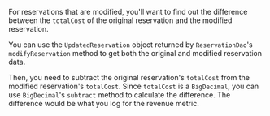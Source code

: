 For reservations that are modified, you'll want to find out the difference between 
the `totalCost` of the original reservation and the modified reservation.

You can use the `UpdatedReservation` object returned by `ReservationDao`'s 
`modifyReservation` method to get both the original and modified reservation data.

Then, you need to subtract the original reservation's `totalCost` from the modified
reservation's `totalCost`. Since `totalCost` is a `BigDecimal`, you can use `BigDecimal`'s
`subtract` method to calculate the difference. The difference would be what you log
for the revenue metric.
